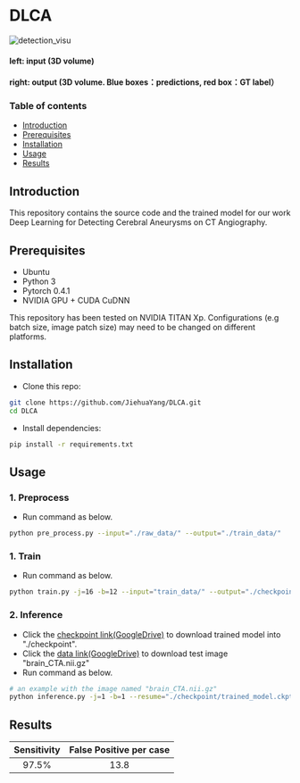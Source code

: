 # DLCA
![detection_visu](visu.gif)
#### left: input (3D volume)
#### right: output (3D volume. Blue boxes：predictions, red box：GT label）

### Table of contents

  - [Introduction](#introduction)
  - [Prerequisites](#prerequisites)
  - [Installation](#installation)
  - [Usage](#usage)
  - [Results](#results)


## Introduction

This repository contains the source code and the trained model for our work Deep Learning for Detecting Cerebral Aneurysms on CT Angiography.

## Prerequisites
- Ubuntu
- Python 3
- Pytorch 0.4.1
- NVIDIA GPU + CUDA CuDNN

This repository has been tested on NVIDIA TITAN Xp. Configurations (e.g batch size, image patch size) may need to be changed on different platforms.

## Installation
* Clone this repo:
```bash
git clone https://github.com/JiehuaYang/DLCA.git
cd DLCA
```
* Install dependencies:
```bash
pip install -r requirements.txt
```

## Usage
### 1. Preprocess
* Run command as below.
```bash
python pre_process.py --input="./raw_data/" --output="./train_data/"
```

### 1. Train 
* Run command as below.
```bash
python train.py -j=16 -b=12 --input="train_data/" --output="./checkpoint/"
```
### 2. Inference 
* Click the [checkpoint link(GoogleDrive)](https://drive.google.com/drive/folders/138_EpuZaMB0sS_dVmO0ux6_07sFfwRKZ?usp=sharing) to download trained model into "./checkpoint".
* Click the [data link(GoogleDrive)](https://drive.google.com/file/d/1M76tVZp-dqW9COlESnh0n8iuii5PKiS8/view?usp=sharing) to download test image "brain_CTA.nii.gz" 
* Run command as below.
```bash
# an example with the image named "brain_CTA.nii.gz"
python inference.py -j=1 -b=1 --resume="./checkpoint/trained_model.ckpt" --input="./test_image/brain_CTA" --output="./prediction/brain_CTA"
```


## Results

| Sensitivity | False Positive per case |
|:-------------:|:-------------:|
| 97.5% | 13.8| 


